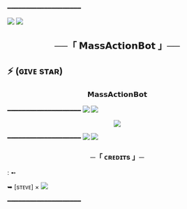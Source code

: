 ━━━━━━━━━━━━━━━━━━━━

<img src="https://user-images.githubusercontent.com/73097560/115834477-dbab4500-a447-11eb-908a-139a6edaec5c.gif">
<img src="https://user-images.githubusercontent.com/73097560/115834477-dbab4500-a447-11eb-908a-139a6edaec5c.gif">


<h2 align="center">
    ──「 𝗠𝗮𝘀𝘀𝗔𝗰𝘁𝗶𝗼𝗻𝗕𝗼𝘁 」──
</h2>


## ⚡ (ɢɪᴠᴇ sᴛᴀʀ)
<h3 align="center"> 
    𝗠𝗮𝘀𝘀𝗔𝗰𝘁𝗶𝗼𝗻𝗕𝗼𝘁    
</h3>

━━━━━━━━━━━━━━━━━━━━
<img src="https://user-images.githubusercontent.com/73097560/115834477-dbab4500-a447-11eb-908a-139a6edaec5c.gif">
<img src="https://user-images.githubusercontent.com/73097560/115834477-dbab4500-a447-11eb-908a-139a6edaec5c.gif">

<p align="center">
  <img src="https://graph.org/file/c1c19fee2ac7b458087f7.jpg">
</p>







━━━━━━━━━━━━━━━━━━━━
<img src="https://user-images.githubusercontent.com/73097560/115834477-dbab4500-a447-11eb-908a-139a6edaec5c.gif">
<img src="https://user-images.githubusercontent.com/73097560/115834477-dbab4500-a447-11eb-908a-139a6edaec5c.gif">


<h3 align="center">
    ─「 ᴄʀᴇᴅɪᴛs 」─
</h3>
 : ➻

➥ [sᴛᴇᴠᴇ] × <a href="https://github.com/NotStark" alt="Steve"> <img src="https://img.shields.io/badge/steve-90302f?logo=github" /></a>  
  
━━━━━━━━━━━━━━━━━━━━
